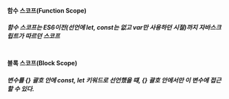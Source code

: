 #### 함수 스코프(Function Scope)
##### 함수 스코프는 ES6이전(선언에 let, const는 없고 var만 사용하던 시절)까지 자바스크립트가 따르던 스코프
```javascript

```
#### 블록 스코프(Block Scope)
##### 변수를 {} 괄호 안에 const, let 키워드로 선언했을 떄, {} 괄호 안에서만 이 변수에 접근할 수 있다.
```javascript

```
